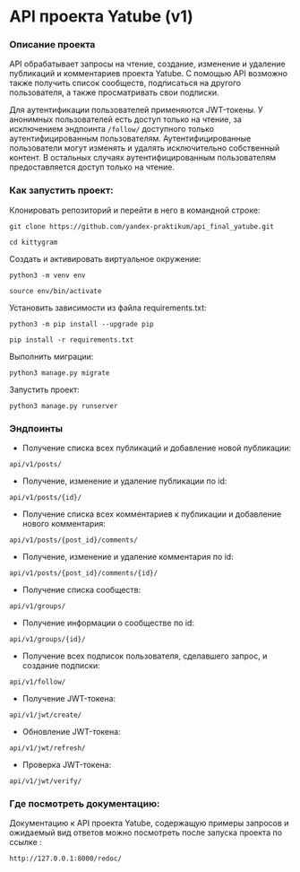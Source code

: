 # API проекта Yatube (v1)

### Описание проекта

API обрабатывает запросы на чтение, создание, изменение и удаление публикаций и комментариев проекта Yatube.
С помощью API возможно также получить список сообществ, подписаться на другого пользователя, а также просматривать свои подписки.

Для аутентификации пользователей применяются JWT-токены.
У анонимных пользователей есть доступ только на чтение, за исключением эндпоинта ```/follow/``` доступного только аутентифицированным пользователям.
Аутентифицированные пользователи могут изменять и удалять исключительно собственный контент. В остальных случаях аутентифицированным пользователям предоставляется доступ только на чтение.


### Как запустить проект:

Клонировать репозиторий и перейти в него в командной строке:

```
git clone https://github.com/yandex-praktikum/api_final_yatube.git
```

```
cd kittygram
```

Cоздать и активировать виртуальное окружение:

```
python3 -m venv env
```

```
source env/bin/activate
```

Установить зависимости из файла requirements.txt:

```
python3 -m pip install --upgrade pip
```

```
pip install -r requirements.txt
```

Выполнить миграции:

```
python3 manage.py migrate
```

Запустить проект:

```
python3 manage.py runserver
```


### Эндпоинты

* Получение списка всех публикаций и добавление новой публикации:

```api/v1/posts/```

* Получение, изменение и удаление публикации по id:

```api/v1/posts/{id}/```

* Получение списка всех комментариев к публикации и добавление нового комментария:

```api/v1/posts/{post_id}/comments/```

* Получение, изменение и удаление комментария по id:

```api/v1/posts/{post_id}/comments/{id}/```

* Получение списка сообществ:

```api/v1/groups/```

* Получение информации о сообществе по id:

```api/v1/groups/{id}/```

* Получение всех подписок пользователя, сделавшего запрос, и создание подписки:

```api/v1/follow/```

* Получение JWT-токена:

```api/v1/jwt/create/```

* Обновление JWT-токена:

```api/v1/jwt/refresh/```

* Проверка JWT-токена:

```api/v1/jwt/verify/```


### Где посмотреть документацию:

Документацию к API проекта Yatube, содержащую примеры запросов и ожидаемый вид ответов можно посмотреть после запуска проекта по ссылке :

```http://127.0.0.1:8000/redoc/```